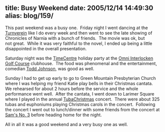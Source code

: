 title: Busy Weekend
date: 2005/12/14 14:49:30
alias: blog/159/
---
This past weekend was a busy one.  Friday night I went dancing at the [Turnverein](http://www.denverturnverein.org/) like I do every week and then went to see the late showing of Chronicles of Narnia with a bunch of friends.  The movie was ok, but not great.  While it was very faithful to the novel, I ended up being a little disappointed in the overall presentation. 

Saturday night was the [TimeCentre](http://www.timecentre.com/) holiday party at the [Omni Interlocken Golf Course](http://www.omnihotels.com/FindAHotel/DenverInterlocken.aspx) clubhouse.  The food was phenomenal and the entertainment, comedian [Todd Johnson](http://www.toddjohnson.biz/), was good as well.

Sunday I had to get up early to go to Green Mountain Presbyterian Church where I was helping my friend Katie play bells in their Christmas cantata.  We rehearsed for about 2 hours before the service and the whole performance went well.  After the cantata, I went down to Larimer Square where I played in the annual [TubaChristmas](http://www.tubachristmas.com/) concert.  There were about 325 tubas and euphoniums playing Christmas carols in the concert.  Following the concert I went out to lunch/dinner with some friends from the concert at [Sam's No. 3](http://www.samsno3.com/) before heading home for the night.

All in all it was a good weekend and a very busy one as well.
